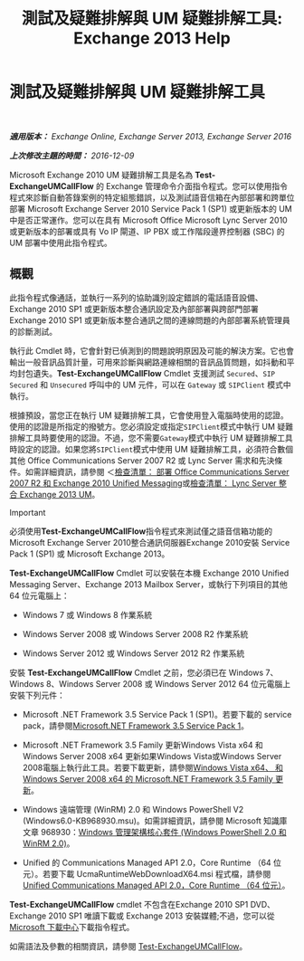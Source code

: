 ﻿---
title: '測試及疑難排解與 UM 疑難排解工具: Exchange 2013 Help'
TOCTitle: 測試及疑難排解與 UM 疑難排解工具
ms:assetid: 1fab2e52-bd2d-4e46-b222-53fee9d34cba
ms:mtpsurl: https://technet.microsoft.com/zh-tw/library/Gg621148(v=EXCHG.150)
ms:contentKeyID: 56271544
ms.date: 05/21/2018
mtps_version: v=EXCHG.150
ms.translationtype: MT
---

# 測試及疑難排解與 UM 疑難排解工具

 

_**適用版本：** Exchange Online, Exchange Server 2013, Exchange Server 2016_

_**上次修改主題的時間：** 2016-12-09_

Microsoft Exchange 2010 UM 疑難排解工具是名為 **Test-ExchangeUMCallFlow** 的 Exchange 管理命令介面指令程式。您可以使用指令程式來診斷自動答錄案例的特定組態錯誤，以及測試語音信箱在內部部署和跨單位部署 Microsoft Exchange Server 2010 Service Pack 1 (SP1) 或更新版本的 UM 中是否正常運作。您可以在具有 Microsoft Office Microsoft Lync Server 2010 或更新版本的部署或具有 Vo IP 閘道、IP PBX 或工作階段邊界控制器 (SBC) 的 UM 部署中使用此指令程式。

## 概觀

此指令程式像通話，並執行一系列的協助識別設定錯誤的電話語音設備、 Exchange 2010 SP1 或更新版本整合通訊設定及內部部署與跨部門部署Exchange 2010 SP1 或更新版本整合通訊之間的連線問題的內部部署系統管理員的診斷測試。

執行此 Cmdlet 時，它會針對已偵測到的問題說明原因及可能的解決方案。它也會輸出一般音訊品質計量，可用來診斷與網路連線相關的音訊品質問題，如抖動和平均封包遺失。**Test-ExchangeUMCallFlow** Cmdlet 支援測試 `Secured`、`SIP Secured` 和 `Unsecured` 呼叫中的 UM 元件，可以在 `Gateway` 或 `SIPClient` 模式中執行。

根據預設，當您正在執行 UM 疑難排解工具，它會使用登入電腦時使用的認證。使用的認證是所指定的撥號方。您必須設定或指定`SIPClient`模式中執行 UM 疑難排解工具時要使用的認證。不過，您不需要`Gateway`模式中執行 UM 疑難排解工具時設定的認證。如果您將`SIPClient`模式中使用 UM 疑難排解工具，必須符合數個其他 Office Communications Server 2007 R2 或 Lync Server 需求和先決條件。如需詳細資訊，請參閱 ＜[檢查清單： 部署 Office Communications Server 2007 R2 和 Exchange 2010 Unified Messaging](https://go.microsoft.com/fwlink/p/?linkid=311961)或[檢查清單： Lync Server 整合 Exchange 2013 UM](checklist-integrate-exchange-2013-um-with-lync-server-exchange-2013-help.md)。


> [!IMPORTANT]  
> 必須使用<strong>Test-ExchangeUMCallFlow</strong>指令程式來測試僅之語音信箱功能的 Microsoft Exchange Server 2010整合通訊伺服器Exchange 2010安裝 Service Pack 1 (SP1) 或 Microsoft Exchange 2013。




**Test-ExchangeUMCallFlow** Cmdlet 可以安裝在本機 Exchange 2010 Unified Messaging Server、Exchange 2013 Mailbox Server，或執行下列項目的其他 64 位元電腦上：

  - Windows 7 或 Windows 8 作業系統

  - Windows Server 2008 或 Windows Server 2008 R2 作業系統

  - Windows Server 2012 或 Windows Server 2012 R2 作業系統

安裝 **Test-ExchangeUMCallFlow** Cmdlet 之前，您必須已在 Windows 7、Windows 8、Windows Server 2008 或 Windows Server 2012 64 位元電腦上安裝下列元件：

  - Microsoft .NET Framework 3.5 Service Pack 1 (SP1)。若要下載的 service pack，請參閱[Microsoft.NET Framework 3.5 Service Pack 1](https://go.microsoft.com/fwlink/p/?linkid=152380)。

  - Microsoft .NET Framework 3.5 Family 更新Windows Vista x64 和Windows Server 2008 x64 更新如果Windows Vista或Windows Server 2008電腦上執行此工具。若要下載更新，請參閱[Windows Vista x64、 和 Windows Server 2008 x64 的 Microsoft.NET Framework 3.5 Family 更新](https://go.microsoft.com/fwlink/p/?linkid=178998)。

  - Windows 遠端管理 (WinRM) 2.0 和 Windows PowerShell V2 (Windows6.0-KB968930.msu)。如需詳細資訊，請參閱 Microsoft 知識庫文章 968930：[Windows 管理架構核心套件 (Windows PowerShell 2.0 和 WinRM 2.0)](http://go.microsoft.com/fwlink/p/?linkid=3052%26kbid=968930)。

  - Unified 的 Communications Managed AP1 2.0，Core Runtime （64 位元）。若要下載 UcmaRuntimeWebDownloadX64.msi 程式檔，請參閱[Unified Communications Managed API 2.0，Core Runtime （64 位元）](https://go.microsoft.com/fwlink/p/?linkid=198175)。

**Test-ExchangeUMCallFlow** cmdlet 不包含在Exchange 2010 SP1 DVD、 Exchange 2010 SP1 唯讀下載或 Exchange 2013 安裝媒體;不過，您可以從[Microsoft 下載中心](https://go.microsoft.com/fwlink/p/?linkid=182625)下載指令程式。

如需語法及參數的相關資訊，請參閱 [Test-ExchangeUMCallFlow](https://technet.microsoft.com/zh-tw/library/ff630913\(v=exchg.150\))。

